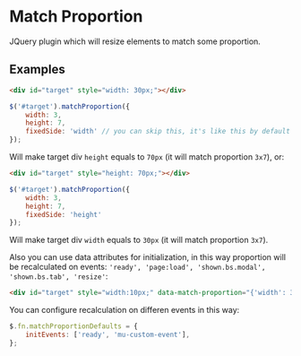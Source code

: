 # Match Proportion
JQuery plugin which will resize elements to match some proportion.
## Examples
```html
<div id="target" style="width: 30px;"></div>
```
```javascript
$('#target').matchProportion({
    width: 3,
    height: 7,
    fixedSide: 'width' // you can skip this, it's like this by default
});
```

Will make target div `height` equals to `70px` (it will match proportion `3x7`),
or:
```html
<div id="target" style="height: 70px;"></div>
```
```javascript
$('#target').matchProportion({
    width: 3,
    height: 7,
    fixedSide: 'height'
});
```

Will make target div `width` equals to `30px` (it will match proportion `3x7`).

Also you can use data attributes for initialization, in this way proportion will be recalculated on events: `'ready', 'page:load', 'shown.bs.modal', 'shown.bs.tab', 'resize'`: 
```html
<div id="target" style="width:10px;" data-match-proportion="{'width': 3; 'height': 7}"></div>
```

You can configure recalculation on differen events in this way:
```javascript
$.fn.matchProportionDefaults = {
    initEvents: ['ready', 'mu-custom-event'],
};
```
